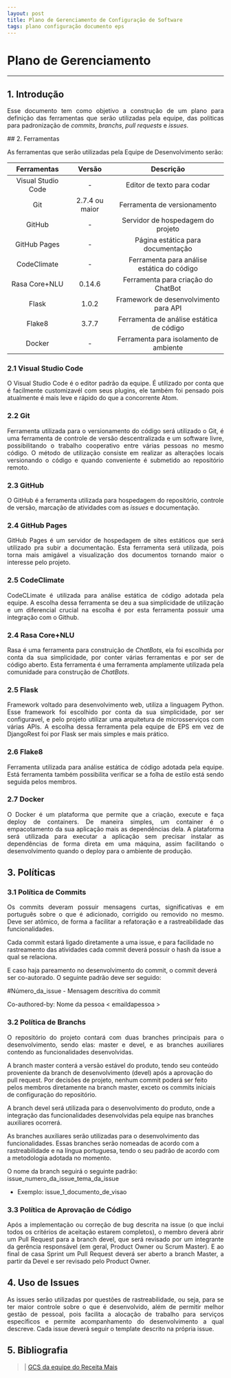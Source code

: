 ```yaml
---
layout: post
title: Plano de Gerenciamento de Configuração de Software
tags: plano configuração documento eps
---
```

# Plano de Gerenciamento
---


## 1. Introdução

<p align="justify">Esse documento tem como objetivo a construção de um plano para definição das ferramentas que serão utilizadas pela equipe, das políticas para padronização de <i>commits</i>, <i>branchs</i>, <i>pull requests</i> e <i>issues</i>. </p>
<!--more-->
## 2. Ferramentas

<p align="justify"> As ferramentas que serão utilizadas pela Equipe de Desenvolvimento serão:</p>

|Ferramentas|Versão|Descrição|
|:--:|:--:|:--:|
|Visual Studio Code|-|Editor de texto para codar|
|Git|2.7.4 ou maior|Ferramenta de versionamento|
|GitHub|-|Servidor de hospedagem do projeto|
|GitHub Pages|-|Página estática para documentação|
|CodeClimate|-|Ferramenta para análise estática do código|
|Rasa Core+NLU|0.14.6|Ferramenta para criação do ChatBot|
|Flask|1.0.2|Framework de desenvolvimento para API|
|Flake8|3.7.7|Ferramenta de análise estática de código|
|Docker|-|Ferramenta para isolamento de ambiente|

### 2.1 Visual Studio Code

<p align="justify">
O Visual Studio Code é o editor padrão da equipe. É utilizado por conta que é facilmente customizavél com seus plugins, ele também foi pensado pois atualmente é mais leve e rápido do que a concorrente Atom.
</p>


### 2.2 Git

<p align="justify">
Ferramenta utilizada para o versionamento do código será utilizado o Git, é uma ferramenta de controle de versão descentralizada e um software livre, possibilitando o trabalho cooperativo entre várias pessoas no mesmo código. O método de utilização consiste em realizar as alterações locais versionando o código e quando conveniente é submetido ao repositório remoto.
</p>

### 2.3 GitHub

<p align="justify">
O GitHub é a ferramenta utilizada para hospedagem do repositório, controle de versão, marcação de atividades com as <i>issues</i> e documentação.
</p>

### 2.4 GitHub Pages

<p align="justify">
GitHub Pages é um servidor de hospedagem de sites estáticos que será utilizado pra subir a documentação. Esta ferramenta será utilizada, pois torna mais amigável a visualização dos documentos tornando maior o interesse pelo projeto.
</p>


### 2.5 CodeClimate

<p align="justify">
CodeCLimate é utilizada para análise estática de código adotada pela equipe. A escolha dessa ferramenta se deu a sua simplicidade de utilização e um diferencial crucial na escolha é por esta ferramenta possuir uma integração com o Github.
</p>

### 2.4 Rasa Core+NLU

<p align="justify">
Rasa é uma ferramenta para construição de <i>ChatBots</i>, ela foi escolhida por conta da sua simplicidade, por conter várias ferramentas e por ser de código aberto. Esta ferramenta é uma ferramenta amplamente utilizada pela comunidade para construção de <i>ChatBots</i>.
</p>

### 2.5 Flask

<p align="justify">
Framework voltado para desenvolvimento web, utiliza a linguagem Python. Esse framework foi escolhido por conta da sua simplicidade, por ser configuravel, e pelo projeto utilizar uma arquitetura de microsserviços com várias APIs. A escolha dessa ferramenta pela equipe de EPS em vez de DjangoRest foi por Flask ser mais simples e mais prático.
</p>

### 2.6 Flake8

<p align="justify">
Ferramenta utilizada para análise estática de código adotada pela equipe. Está ferramenta também possibilita verificar se a folha de estilo está sendo seguida pelos membros.
</p>

### 2.7 Docker

<p align="justify">
O Docker é um plataforma que permite que a criação, execute e faça deploy de containers. De maneira simples, um container é o empacotamento da sua aplicação mais as dependências dela. A plataforma será utilizada para executar a aplicação sem precisar instalar as dependências de forma direta em uma máquina, assim facilitando o desenvolvimento quando o deploy para o ambiente de produção.
</p>


## 3. Políticas

### 3.1 Política de __Commits__

<p align="justify">
Os commits deveram possuir mensagens curtas, significativas e em português sobre o que é adicionado, corrigido ou removido no mesmo. Deve ser atômico, de forma a facilitar a refatoração e a rastreabilidade das funcionalidades.

Cada commit estará ligado diretamente a uma issue, e para facilidade no rastreamento das atividades cada commit deverá possuir o hash da issue a qual se relaciona.

E caso haja pareamento no desenvolvimento do commit, o commit deverá ser co-autorado. O seguinte padrão deve ser seguido:

#Número_da_issue - Mensagem descritiva do commit


Co-authored-by: Nome da pessoa < emaildapessoa >

</p>

### 3.2 Política de __Branchs__

<p align="justify">
O repositório do projeto contará com duas branches principais para o desenvolvimento, sendo elas: master e devel, e as branches auxiliares contendo as funcionalidades desenvolvidas.

A branch master conterá a versão estável do produto, tendo seu conteúdo proveniente da branch de desenvolvimento (devel) após a aprovação do pull request. Por decisões de projeto, nenhum commit poderá ser feito pelos membros diretamente na branch master, exceto os commits iniciais de configuração do repositório.

A branch devel será utilizada para o desenvolvimento do produto, onde a integração das funcionalidades desenvolvidas pela equipe nas branches auxiliares ocorrerá.

As branches auxiliares serão utilizadas para o desenvolvimento das funcionalidades. Essas branches serão nomeadas de acordo com a rastreabilidade e na língua portuguesa, tendo o seu padrão de acordo com a metodologia adotada no momento.

O nome da branch seguirá o seguinte padrão: issue_numero_da_issue_tema_da_issue

- Exemplo: issue_1_documento_de_visao</p>

### 3.3 Política de Aprovação de Código

<p align="justify">
Após a implementação ou correção de bug descrita na issue (o que inclui todos os critérios de aceitação estarem completos), o membro deverá abrir um Pull Request para a branch devel, que será revisado por um integrante da gerência responsável (em geral, Product Owner ou Scrum Master). E ao final de casa Sprint um Pull Request deverá ser aberto a branch Master, a partir da Devel e ser revisado pelo  Product Owner.</p>

## 4. Uso de Issues

<p align="justify">
As issues serão utilizadas por questões de rastreabilidade, ou seja, para se ter maior controle sobre o que é desenvolvido, além de permitir melhor gestão de pessoal, pois facilita a alocação de trabalho para serviços específicos e permite acompanhamento do desenvolvimento a qual descreve. Cada issue deverá seguir o template descrito na própria issue.</p>



## 5. Bibliografia

> | [GCS da equipe do Receita Mais](https://github.com/fga-eps-mds/2017.2-Receita-Mais/wiki/Plano-de-Gerenciamento-e-Configura%C3%A7%C3%A3o-de-Software)